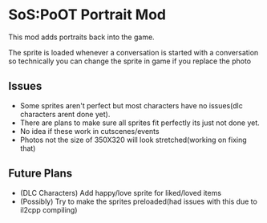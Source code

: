 # SoS:PoOT Portrait Mod

This mod adds portraits back into the game. 

The sprite is loaded whenever a conversation is started with a conversation so technically you can change the sprite in game if you replace the photo
## Issues
- Some sprites aren't perfect but most characters have no issues(dlc characters arent done yet).
- There are plans to make sure all sprites fit perfectly its just not done yet.
- No idea if these work in cutscenes/events
- Photos not the size of 350X320 will look stretched(working on fixing that)

## Future Plans
- (DLC Characters) Add happy/love sprite for liked/loved items
- (Possibly) Try to make the sprites preloaded(had issues with this due to il2cpp compiling)
